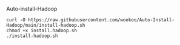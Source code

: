 Auto-install-Hadoop

    curl -O https://raw.githubusercontent.com/wookoo/Auto-Install-Hadoop/main/install-hadoop.sh
    chmod +x install.hadoop.sh
    ./install-hadoop.sh
